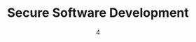 ---
title: Secure Software Development
subtitle: 
layout: default
modal-id: 4
date: 04
img: module-4.jpg
thumbnail: module-4.jpg
alt: image-alt
project-date: 20 Sep 2022
tutor: Dr Stelios Sotiriadis
unit: 12
description: Secure Software Development
---